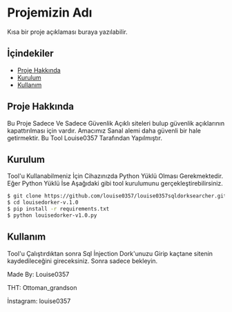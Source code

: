 # Projemizin Adı

Kısa bir proje açıklaması buraya yazılabilir.

## İçindekiler

- [Proje Hakkında](#proje-hakkında)
- [Kurulum](#kurulum)
- [Kullanım](#kullanım)

## Proje Hakkında

Bu Proje Sadece Ve Sadece Güvenlik Açıklı siteleri bulup güvenlik açıklarının kapattırılması için vardır. Amacımız Sanal alemi daha güvenli bir hale getirmektir. Bu Tool Louise0357 Tarafından Yapılmıştır.

## Kurulum

Tool'u Kullanabilmeniz İçin Cihazınızda Python Yüklü Olması Gerekmektedir. Eğer Python Yüklü İse Aşağıdaki gibi tool kurulumunu gerçekleştirebilirsiniz.

```bash
$ git clone https://github.com/louise0357/louise0357sqldorksearcher.git
$ cd louisedorker-v.1.0
$ pip install -r requirements.txt
$ python louisedorker-v1.0.py
```

## Kullanım

Tool'u Çalıştırdıktan sonra Sql İnjection Dork'unuzu Girip kaçtane sitenin kaydedileceğini gireceksiniz. Sonra sadece bekleyin.

 Made By: Louise0357
 
 THT: Ottoman_grandson

 İnstagram: louise0357